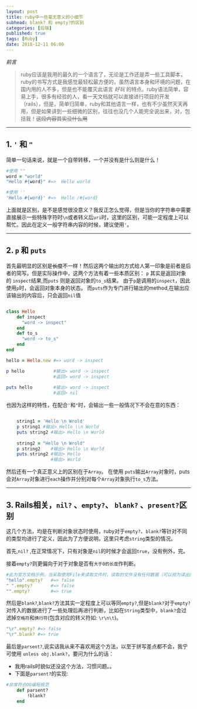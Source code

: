 ```yaml
---
layout: post
title: ruby中一些毫无意义的小细节
subhead: blank? 和 empty?的区别
categories: [后端]
published: true
tags: [Ruby]
date: 2018-12-11 06:00
---
```

*前言*
> ruby应该是我用的最久的一个语言了，无论是工作还是弄一些工具脚本，ruby的书写方式是我感觉最轻松最方便的，虽然语言本身和环境的问题，在国内用的人不多，但是也不能覆灭此语言 _好玩_ 的特点。ruby语法简单，容易上手，很多有经验的人，看一天文档就可以直接进行项目的开发（rails），但是，简单归简单，ruby和其他语言一样，也有不少虽然天天再用，但是如果讲到一些细微的区别，往往也没几个人能完全说出来，对，包括我！~~这段内容其实没什么用~~
> 

---
## 1. `'` 和 `"`   
简单一句话来说，就是一个自带转移，一个并没有是什么则是什么！
~~~ruby
#使用 ""
word = "world" 
"Hello #{word}" #=>  Hello world

#使用 ''
'Hello #{word}' #=>  Hello /#{word}
~~~
上面就是区别，是不是感觉很没意义？我反正怎么觉得，但是当你的字符串中需要直接展示一些特殊字符时`\n`或者转义后`uri`时，这里的区别，可能一定程度上可以帮忙。因此在定义一般字符串内容的时候，建议使用`'`。

---
## 2. `p` 和 `puts`
首先最明显的区别是~~长度~~不一样！然后这两个输出的方式给人第一印象是前者是后者的简写。但是实际操作中，这两个方法有着一些本质区别：
`p` 其实是返回对象的 `inspect`结果,而`puts` 则是返回对象的`to_s`结果。
由于`p`是调用的`inspect`，因此使用`p`时，会返回对象本身的状态。
而`puts`作为专门进行输出的method,在输出应该输出的内容后，只会返回`nil`值
~~~ruby

class Hello
    def inspect
      "word -> inspect"
    end
    def to_s
      "word -> to_s"
    end
end

hello = Hello.new #=> word -> inspect

p hello           #输出> word -> inspect
                  #返回> word -> inspect 
                  
puts hello        #输出> word -> inspect                    
                  #返回> nil


~~~
也因为这样的特性，在配合`'`和`"`时，会输出一些一般情况下不会在意的东西：
~~~ ruby

    string1 = 'Hello \n Wrold'
    p string1 #输出> Hello \\n World
    puts string2 #输出> Hello \n World
    
    string2 = "Hello \n Wrold"
    p string2    #输出> Hello \n World
    puts string2 #输出> Hello
                 #输出> World
~~~

然后还有一个真正意义上的区别在于`Array`。
在使用 `puts`输出`Array`对象时，puts会对`Array`对象进行`each`操作并分别对每个`Array`对象执行`to_s`方法。

---
## 3. Rails相关，`nil?` 、`empty?`、 `blank?` 、`present?`区别
这几个方法，均是在判断对象状态时使用，ruby对于`empty?`、`blank?`等针对不同的类型均进行了定义，因此为了方便说明，这里只考虑`string`类型的情况。

首先,`nil?` ,在正常情况下，只有对象是`nil`的时候才会返回`true`，没有例外，完。

接着`empty?`则更偏向于对于对象是否有`大于0的长度`作判断。
~~~ruby
#此为官方文档示例，当采取使用File来读取文件时，读取的文件没有任何数据（可以视为读出的长度为0），那么empty?也将返回false!
"hello".empty?   #=> false
" ".empty?       #=> false
"".empty?        #=> true

~~~

然后是`blank?`,`blank?`方法其实一定程度上可以等同`empty?`,但是`blank?`对于`empty?`对传入的数据进行了一些处理后再进行判断，比如在`String`类型中，`blank?`会过滤掉`空格符`和`换行符`(包含对应的转义符如: `\r\n\t`)。

~~~ruby
"\r".empty? #=> false
"\r".blank? #=> true

~~~

最后是`parsent?`,说实话我从来不喜欢用这个方法，以至于拼写差点都不会，我宁可使用 `unless obj.blank?`，要问为什么的话：
* 我用rails时貌似还没这个方法，习惯问题。。
* 下面是`parsent?`的实现:

~~~ruby
#非常符合OO编程规范
    def parsent?
        !blank?
    end    
    
~~~

